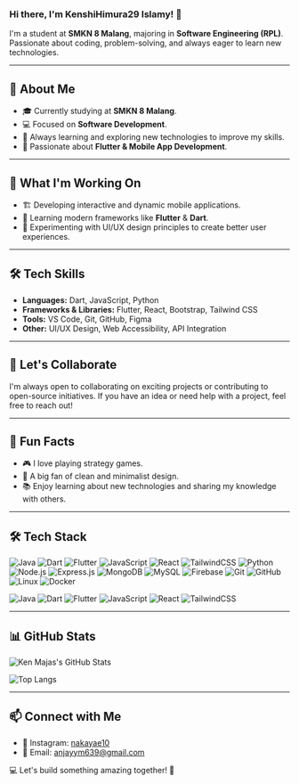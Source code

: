 ### Hi there, I'm KenshiHimura29 Islamy! 👋

I'm a student at **SMKN 8 Malang**, majoring in **Software Engineering (RPL)**. Passionate about coding, problem-solving, and always eager to learn new technologies.

---

## 🚀 About Me

- 🎓 Currently studying at **SMKN 8 Malang**.
- 💻 Focused on **Software Development**.
- 🌱 Always learning and exploring new technologies to improve my skills.
- 🎨 Passionate about **Flutter & Mobile App Development**.

---

## 🔭 What I'm Working On

- 🏗️ Developing interactive and dynamic mobile applications.
- 📖 Learning modern frameworks like **Flutter** & **Dart**.
- 🎨 Experimenting with UI/UX design principles to create better user experiences.

---

## 🛠 Tech Skills

- **Languages:** Dart, JavaScript, Python
- **Frameworks & Libraries:** Flutter, React, Bootstrap, Tailwind CSS
- **Tools:** VS Code, Git, GitHub, Figma
- **Other:** UI/UX Design, Web Accessibility, API Integration

---

## 🤝 Let's Collaborate

I'm always open to collaborating on exciting projects or contributing to open-source initiatives. If you have an idea or need help with a project, feel free to reach out!

---

## 🎉 Fun Facts

- 🎮 I love playing strategy games.
- 🎨 A big fan of clean and minimalist design.
- 📚 Enjoy learning about new technologies and sharing my knowledge with others.

---

## 🛠 Tech Stack

![Java](https://img.shields.io/badge/Java-ED8B00?style=flat&logo=java&logoColor=white)
![Dart](https://img.shields.io/badge/Dart-0175C2?style=flat&logo=dart&logoColor=white)
![Flutter](https://img.shields.io/badge/Flutter-02569B?style=flat&logo=flutter&logoColor=white)
![JavaScript](https://img.shields.io/badge/JavaScript-F7DF1E?style=flat&logo=javascript&logoColor=black)
![React](https://img.shields.io/badge/React-61DAFB?style=flat&logo=react&logoColor=white)
![TailwindCSS](https://img.shields.io/badge/TailwindCSS-38B2AC?style=flat&logo=tailwind-css&logoColor=white)
![Python](https://img.shields.io/badge/Python-3776AB?style=flat&logo=python&logoColor=white)
![Node.js](https://img.shields.io/badge/Node.js-339933?style=flat&logo=nodedotjs&logoColor=white)
![Express.js](https://img.shields.io/badge/Express.js-000000?style=flat&logo=express&logoColor=white)
![MongoDB](https://img.shields.io/badge/MongoDB-47A248?style=flat&logo=mongodb&logoColor=white)
![MySQL](https://img.shields.io/badge/MySQL-4479A1?style=flat&logo=mysql&logoColor=white)
![Firebase](https://img.shields.io/badge/Firebase-FFCA28?style=flat&logo=firebase&logoColor=black)
![Git](https://img.shields.io/badge/Git-F05032?style=flat&logo=git&logoColor=white)
![GitHub](https://img.shields.io/badge/GitHub-181717?style=flat&logo=github&logoColor=white)
![Linux](https://img.shields.io/badge/Linux-FCC624?style=flat&logo=linux&logoColor=black)
![Docker](https://img.shields.io/badge/Docker-2496ED?style=flat&logo=docker&logoColor=white)

![Java](https://img.shields.io/badge/Java-ED8B00?style=flat&logo=java&logoColor=white)
![Dart](https://img.shields.io/badge/Dart-0175C2?style=flat&logo=dart&logoColor=white)
![Flutter](https://img.shields.io/badge/Flutter-02569B?style=flat&logo=flutter&logoColor=white)
![JavaScript](https://img.shields.io/badge/JavaScript-F7DF1E?style=flat&logo=javascript&logoColor=black)
![React](https://img.shields.io/badge/React-61DAFB?style=flat&logo=react&logoColor=white)
![TailwindCSS](https://img.shields.io/badge/TailwindCSS-38B2AC?style=flat&logo=tailwind-css&logoColor=white)

---

## 📊 GitHub Stats

![Ken Majas's GitHub Stats](https://github-readme-stats.vercel.app/api?username=KenshiHimura29&show_icons=true&theme=dark)

![Top Langs](https://github-readme-stats.vercel.app/api/top-langs/?username=KenshiHimura29&layout=compact&theme=dark)

---

## 📫 Connect with Me

- 📸 Instagram: [nakayae10](https://instagram.com/nakayae10)
- 📩 Email: [anjayym639@gmail.com](mailto:anjayym639@gmail.com)

💻 Let's build something amazing together! 🚀
